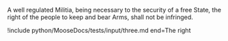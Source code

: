 A well regulated Militia, being necessary to the security of a free State, the right of the people to keep and bear Arms, shall not be infringed.

!include python/MooseDocs/tests/input/three.md end=The right
